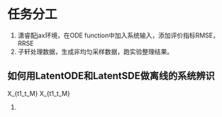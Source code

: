 
# 任务分工
1. 潇睿配jax环境，在ODE function中加入系统输入，添加评价指标RMSE，RRSE
2. 子轩处理数据，生成非均匀采样数据，跑实验整理结果。


## 如何用LatentODE和LatentSDE做离线的系统辨识

X_{t1_t_M} X_{t1_t_M}


1. 